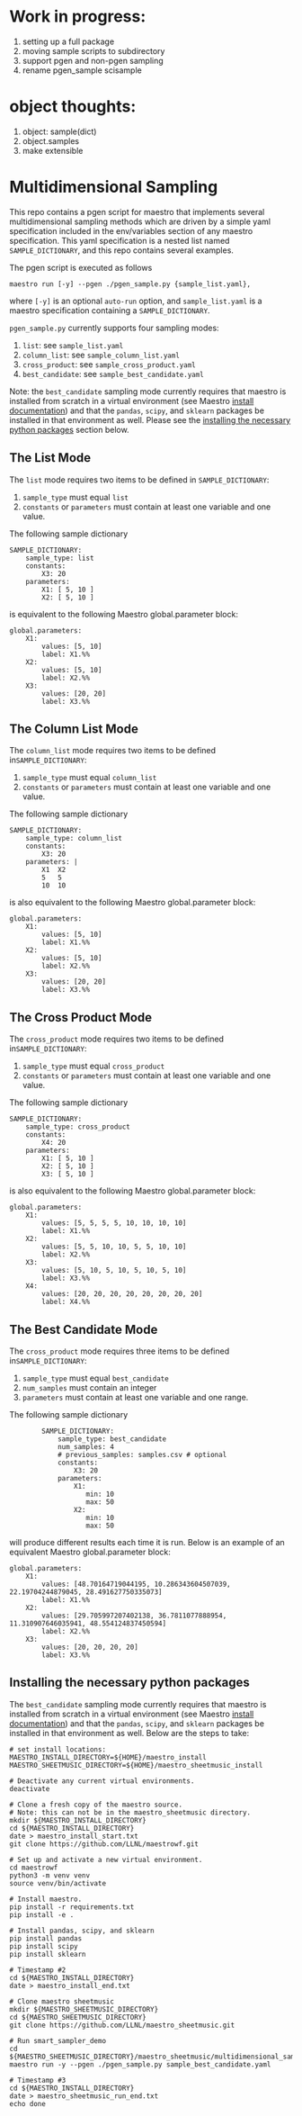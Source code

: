 # Work in progress:

1. setting up a full package
1. moving sample scripts to subdirectory
1. support pgen and non-pgen sampling
1. rename pgen_sample scisample

# object thoughts:

1. object: sample(dict)
1. object.samples
1. make extensible

# Multidimensional Sampling

This repo contains a pgen script for maestro that implements several
multidimensional sampling methods which are driven by a simple yaml
specification included in the env/variables section of any maestro
specification. This yaml specification is a nested list named
`SAMPLE_DICTIONARY`, and this repo contains several examples. 

The pgen script is executed as follows
 
```
maestro run [-y] --pgen ./pgen_sample.py {sample_list.yaml},
```

where `[-y]` is an optional `auto-run` option, and `sample_list.yaml` is a maestro specification containing a `SAMPLE_DICTIONARY`.  

`pgen_sample.py` currently supports four sampling modes:

1. `list`: see `sample_list.yaml`
1. `column_list`: see `sample_column_list.yaml`
1. `cross_product`: see `sample_cross_product.yaml`
1. `best_candidate`: see `sample_best_candidate.yaml`

Note: the `best_candidate` sampling mode currently requires that maestro is installed from scratch in a virtual environment (see Maestro [install documentation](https://github.com/LLNL/maestrowf#setting-up-your-python-environment)) and that the `pandas`, `scipy`, and `sklearn` packages be installed in that environment as well. Please see the [installing the necessary python packages](#installing-the-necessary-python-packages) section below. 

## The List Mode

The `list` mode requires two items to be defined
in `SAMPLE_DICTIONARY`:

1. `sample_type` must equal `list`
2. `constants` or `parameters` must contain at least one variable
and one value.

The following sample dictionary

```
SAMPLE_DICTIONARY:
    sample_type: list
    constants:
        X3: 20
    parameters:
        X1: [ 5, 10 ]
        X2: [ 5, 10 ]
```
is equivalent to the following Maestro global.parameter block:

```
global.parameters:
    X1:
        values: [5, 10]
        label: X1.%%
    X2:
        values: [5, 10]
        label: X2.%%
    X3:
        values: [20, 20]
        label: X3.%%

```

## The Column List Mode

The `column_list` mode requires two items to be defined
in`SAMPLE_DICTIONARY`:

1. `sample_type` must equal `column_list`
2. `constants` or `parameters` must contain at least one variable
and one value.

The following sample dictionary

```
SAMPLE_DICTIONARY:
    sample_type: column_list
    constants:
        X3: 20
    parameters: |
        X1  X2
        5   5
        10  10
```
is also equivalent to the following Maestro global.parameter block:

```
global.parameters:
    X1:
        values: [5, 10]
        label: X1.%%
    X2:
        values: [5, 10]
        label: X2.%%
    X3:
        values: [20, 20]
        label: X3.%%

```

## The Cross Product Mode

The `cross_product` mode requires two items to be defined
in`SAMPLE_DICTIONARY`:

1. `sample_type` must equal `cross_product`
2. `constants` or `parameters` must contain at least one variable
and one value.

The following sample dictionary

```
SAMPLE_DICTIONARY:
    sample_type: cross_product
    constants:
        X4: 20
    parameters:
        X1: [ 5, 10 ]
        X2: [ 5, 10 ]
        X3: [ 5, 10 ]
```
is also equivalent to the following Maestro global.parameter block:

```
global.parameters:
    X1:
        values: [5, 5, 5, 5, 10, 10, 10, 10]
        label: X1.%%
    X2:
        values: [5, 5, 10, 10, 5, 5, 10, 10]
        label: X2.%%
    X3:
        values: [5, 10, 5, 10, 5, 10, 5, 10]
        label: X3.%%
    X4:
        values: [20, 20, 20, 20, 20, 20, 20, 20]
        label: X4.%%

```


## The Best Candidate Mode

The `cross_product` mode requires three items to be defined
in`SAMPLE_DICTIONARY`:

1. `sample_type` must equal `best_candidate`
1. `num_samples` must contain an integer
2. `parameters` must contain at least one variable
and one range.

The following sample dictionary

```
        SAMPLE_DICTIONARY:
            sample_type: best_candidate
            num_samples: 4
            # previous_samples: samples.csv # optional
            constants:
                X3: 20
            parameters:
                X1:
                   min: 10
                   max: 50
                X2:
                   min: 10
                   max: 50
```
will produce different results each time it is run. Below is an example of an equivalent Maestro global.parameter block:

```
global.parameters:
    X1:
        values: [48.70164719044195, 10.286343604507039, 22.19704244879045, 28.491627750335073]
        label: X1.%%
    X2:
        values: [29.705997207402138, 36.7811077888954, 11.310907646035941, 48.554124837450594]
        label: X2.%%
    X3:
        values: [20, 20, 20, 20]
        label: X3.%%

```

## Installing the necessary python packages

The `best_candidate` sampling mode currently requires that maestro is installed from scratch in a virtual environment (see Maestro [install documentation](https://github.com/LLNL/maestrowf#setting-up-your-python-environment)) and that the `pandas`, `scipy`, and `sklearn` packages be installed in that environment as well. Below are the steps to take: 

```
# set install locations:
MAESTRO_INSTALL_DIRECTORY=${HOME}/maestro_install
MAESTRO_SHEETMUSIC_DIRECTORY=${HOME}/maestro_sheetmusic_install

# Deactivate any current virtual environments.
deactivate 

# Clone a fresh copy of the maestro source.
# Note: this can not be in the maestro_sheetmusic directory.
mkdir ${MAESTRO_INSTALL_DIRECTORY}
cd ${MAESTRO_INSTALL_DIRECTORY}
date > maestro_install_start.txt
git clone https://github.com/LLNL/maestrowf.git 

# Set up and activate a new virtual environment.
cd maestrowf
python3 -m venv venv
source venv/bin/activate

# Install maestro.
pip install -r requirements.txt
pip install -e .

# Install pandas, scipy, and sklearn
pip install pandas
pip install scipy
pip install sklearn

# Timestamp #2
cd ${MAESTRO_INSTALL_DIRECTORY}
date > maestro_install_end.txt

# Clone maestro sheetmusic
mkdir ${MAESTRO_SHEETMUSIC_DIRECTORY}
cd ${MAESTRO_SHEETMUSIC_DIRECTORY}
git clone https://github.com/LLNL/maestro_sheetmusic.git 

# Run smart_sampler_demo
cd ${MAESTRO_SHEETMUSIC_DIRECTORY}/maestro_sheetmusic/multidimensional_sampling
maestro run -y --pgen ./pgen_sample.py sample_best_candidate.yaml

# Timestamp #3
cd ${MAESTRO_INSTALL_DIRECTORY}
date > maestro_sheetmusic_run_end.txt
echo done
```


